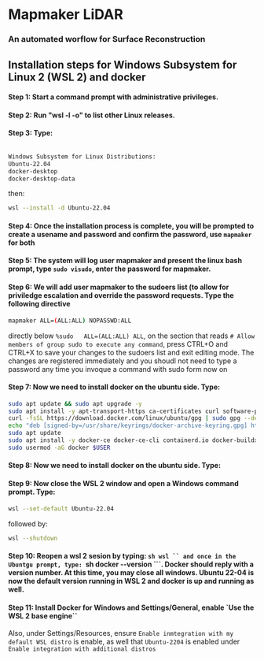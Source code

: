 # Mapmaker LiDAR

### An automated worflow for Surface Reconstruction

## Installation steps for Windows Subsystem for Linux 2 (WSL 2) and docker

#### Step 1: Start a command prompt with administrative privileges.

#### Step 2: Run "wsl -l -o" to list other Linux releases.

#### Step 3: Type:

```sh wsl -l -o 

Windows Subsystem for Linux Distributions:
Ubuntu-22.04
docker-desktop
docker-desktop-data

```

then:

```sh
wsl --install -d Ubuntu-22.04
```

#### Step 4: Once the installation process is complete, you will be prompted to create a usename and password and confirm the password, use `mapmaker` for both

#### Step 5: The system will log user mapmaker and present the linux bash prompt, type `sudo visudo`, enter the password for mapmaker.

#### Step 6: We will add user mapmaker to the sudoers list (to allow for priviledge escalation and override the password requests. Type the following directive

```sh
mapmaker ALL=(ALL:ALL) NOPASSWD:ALL
```

directly below `%sudo   ALL=(ALL:ALL) ALL`, on the section that reads `# Allow members of group sudo to execute any command`, press CTRL+O and CTRL+X to save your changes to the 
sudoers list and exit editing mode. The changes are registered immediately and you shoudl not need to type a password any time you invoque a command with sudo form now on

#### Step 7: Now we need to install docker on the ubuntu side. Type:

```sh
sudo apt update && sudo apt upgrade -y
sudo apt install -y apt-transport-https ca-certificates curl software-properties-common
curl -fsSL https://download.docker.com/linux/ubuntu/gpg | sudo gpg --dearmor -o /usr/share/keyrings/docker-archive-keyring.gpg
echo "deb [signed-by=/usr/share/keyrings/docker-archive-keyring.gpg] https://download.docker.com/linux/ubuntu $(lsb_release -cs) stable" | sudo tee /etc/apt/sources.list.d/docker.list > /dev/null
sudo apt update
sudo apt install -y docker-ce docker-ce-cli containerd.io docker-buildx-plugin docker-compose-plugin
sudo usermod -aG docker $USER
```

#### Step 8: Now we need to install docker on the ubuntu side. Type:

#### Step 9: Now close the WSL 2 window and open a Windows command prompt. Type:

```sh
wsl --set-default Ubuntu-22.04
```

followed by:

```sh
wsl --shutdown
```

#### Step 10: Reopen a wsl 2 sesion by typing: ```sh wsl `` and once in the Ubuntgu prompt, type: ```sh docker --version ```. Docker should reply with a version number. At this time, you may close all windows. Ubuntu 22-04 is now the default version running in WSL 2 and docker is up and running as well.

#### Step 11: Install Docker for Windows and Settings/General, enable `Use the WSL 2 base engine``

Also, under Settings/Resources, ensure `Enable inmtegration with my default WSL distro` is enable, as well that ```Ubuntu-2204``` is enabled under  ```Enable integration with additional distros```



